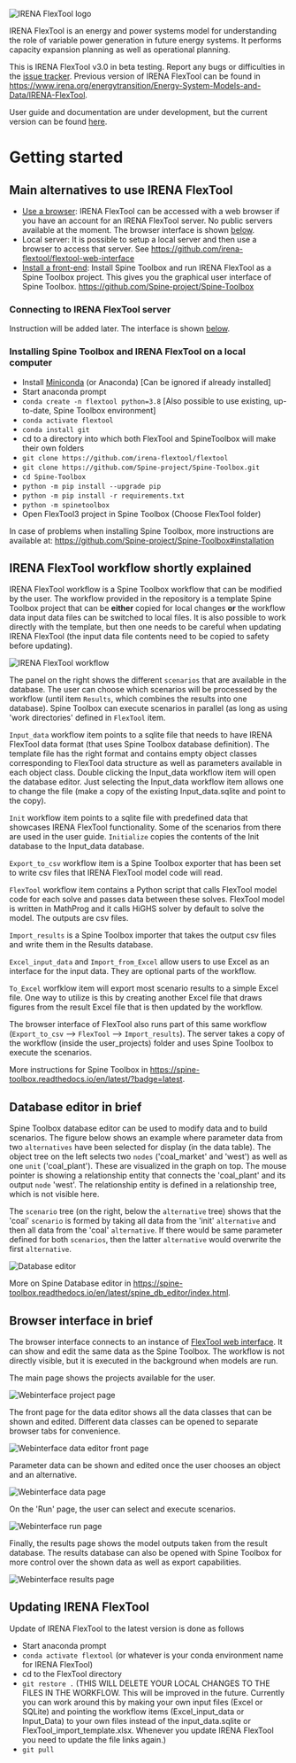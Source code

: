 ![IRENA FlexTool logo](./docs/flextool_logo.png)

IRENA FlexTool is an energy and power systems model for understanding the role of variable power generation in future energy systems. It performs capacity expansion planning as well as operational planning.

This is IRENA FlexTool v3.0 in beta testing. Report any bugs or difficulties in the [issue tracker](https://github.com/irena-flextool/flextool/issues). Previous version of IRENA FlexTool can be found in https://www.irena.org/energytransition/Energy-System-Models-and-Data/IRENA-FlexTool.

User guide and documentation are under development, but the current version can be found [here](https://irena-flextool.github.io/flextool/).

# Getting started

## Main alternatives to use IRENA FlexTool

- [Use a browser](#connecting-to-irena-flextool-server): IRENA FlexTool can be accessed with a web browser if you have an account for an IRENA FlexTool server. No public servers available at the moment. The browser interface is shown [below](#browser-interface-in-brief).
- Local server: It is possible to setup a local server and then use a browser to access that server. See https://github.com/irena-flextool/flextool-web-interface
- [Install a front-end](#installing-spine-toolbox-and-irena-flextool-on-a-local-computer): Install Spine Toolbox and run IRENA FlexTool as a Spine Toolbox project. This gives you the graphical user interface of Spine Toolbox. https://github.com/Spine-project/Spine-Toolbox
<!---
- [Use Excel](#using-excel-as-an-interface): It is also possible to define all the data in Excel and execute IRENA FlexTool workflows that takes the data and scenarios from Excel and returns results in another Excel file. This functionality is still under development.
--->

### Connecting to IRENA FlexTool server

Instruction will be added later. The interface is shown [below](#browser-interface-in-brief).

<!---
### Setting up a local server

See https://github.com/irena-flextool/flextool-web-interface#installation
--->

### Installing Spine Toolbox and IRENA FlexTool on a local computer

- Install [Miniconda](https://docs.conda.io/en/latest/miniconda.html) (or Anaconda)  [Can be ignored if already installed]
- Start anaconda prompt
- `conda create -n flextool python=3.8`  [Also possible to use existing, up-to-date, Spine Toolbox environment]
- `conda activate flextool`
- `conda install git`
- cd to a directory into which both FlexTool and SpineToolbox will make their own folders
- `git clone https://github.com/irena-flextool/flextool`
- `git clone https://github.com/Spine-project/Spine-Toolbox.git`
- `cd Spine-Toolbox`
- `python -m pip install --upgrade pip`
- `python -m pip install -r requirements.txt`
- `python -m spinetoolbox`
- Open FlexTool3 project in Spine Toolbox (Choose FlexTool folder)

In case of problems when installing Spine Toolbox, more instructions are available at: https://github.com/Spine-project/Spine-Toolbox#installation

<!---
### Using Excel as an interface

Functionality yet not available.
--->

## IRENA FlexTool workflow shortly explained

IRENA FlexTool workflow is a Spine Toolbox workflow that can be modified by the user. The workflow provided in the repository is a template Spine Toolbox project that can be **either** copied for local changes **or** the workflow data input data files can be switched to local files. It is also possible to work directly with the template, but then one needs to be careful when updating IRENA FlexTool (the input data file contents need to be copied to safety before updating). 

![IRENA FlexTool workflow](./docs/flextool_workflow.png)

The panel on the right shows the different `scenarios` that are available in the database. The user can choose which scenarios will be processed by the workflow (until item `Results`, which combines the results into one database). Spine Toolbox can execute scenarios in parallel (as long as using 'work directories' defined in `FlexTool` item.

`Input_data` workflow item points to a sqlite file that needs to have IRENA FlexTool data format (that uses Spine Toolbox database definition). The template file has the right format and contains empty object classes corresponding to FlexTool data structure as well as parameters available in each object class. Double clicking the Input_data workflow item will open the database editor. Just selecting the Input_data workflow item allows one to change the file (make a copy of the existing Input_data.sqlite and point to the copy).

`Init` workflow item points to a sqlite file with predefined data that showcases IRENA FlexTool functionality. Some of the scenarios from there are used in the user guide. `Initialize` copies the contents of the Init database to the Input_data database.

`Export_to_csv` workflow item is a Spine Toolbox exporter that has been set to write csv files that IRENA FlexTool model code will read.

`FlexTool` workflow item contains a Python script that calls FlexTool model code for each solve and passes data between these solves. FlexTool model is written in MathProg and it calls HiGHS solver by default to solve the model. The outputs are csv files.

`Import_results` is a Spine Toolbox importer that takes the output csv files and write them in the Results database.

`Excel_input_data` and `Import_from_Excel` allow users to use Excel as an interface for the input data. They are optional parts of the workflow.

`To_Excel` worfklow item will export most scenario results to a simple Excel file. One way to utilize is this by creating another Excel file that draws figures from the result Excel file that is then updated by the workflow.

The browser interface of FlexTool also runs part of this same workflow (`Export_to_csv` --> `FlexTool` --> `Import_results`). The server takes a copy of the workflow (inside the user_projects) folder and uses Spine Toolbox to execute the scenarios.

More instructions for Spine Toolbox in https://spine-toolbox.readthedocs.io/en/latest/?badge=latest.

## Database editor in brief

Spine Toolbox database editor can be used to modify data and to build scenarios. The figure below shows an example where parameter data from two `alternatives` have been selected for display (in the data table). The object tree on the left selects two `nodes` ('coal_market' and 'west') as well as one `unit` ('coal_plant'). These are visualized in the graph on top. The mouse pointer is showing a relationship entity that connects the 'coal_plant' and its output `node` 'west'. The relationship entity is defined in a relationship tree, which is not visible here.

The `scenario` tree (on the right, below the `alternative` tree) shows that the 'coal' `scenario` is formed by taking all data from the 'init' `alternative` and then all data from the 'coal' `alternative`. If there would be same parameter defined for both `scenarios`, then the latter `alternative` would overwrite the first `alternative`.

![Database editor](./docs/database_editor.png)

More on Spine Database editor in https://spine-toolbox.readthedocs.io/en/latest/spine_db_editor/index.html.

## Browser interface in brief

The browser interface connects to an instance of [FlexTool web interface](https://github.com/irena-flextool/flextool-web-interface). It can show and edit the same data as the Spine Toolbox. The workflow is not directly visible, but it is executed in the background when models are run.

The main page shows the projects available for the user.

![Webinterface project page](./docs/webinterface_projects.png)

The front page for the data editor shows all the data classes that can be shown and edited. Different data classes can be opened to separate browser tabs for convenience.

![Webinterface data editor front page](./docs/webinterface_editor_front.png)

Parameter data can be shown and edited once the user chooses an object and an alternative.

![Webinterface data page](./docs/webinterface_data.png)

On the 'Run' page, the user can select and execute scenarios.

![Webinterface run page](./docs/webinterface_run.png)

Finally, the results page shows the model outputs taken from the result database. The results database can also be opened with Spine Toolbox for more control over the shown data as well as export capabilities.

![Webinterface results page](./docs/webinterface_results.png)

## Updating IRENA FlexTool

Update of IRENA FlexTool to the latest version is done as follows
- Start anaconda prompt
- `conda activate flextool` (or whatever is your conda environment name for IRENA FlexTool)
- cd to the FlexTool directory
- `git restore .` (THIS WILL DELETE YOUR LOCAL CHANGES TO THE FILES IN THE WORKFLOW. This will be improved in the future. Currently you can work around this by making your own input files (Excel or SQLite) and pointing the workflow items (Excel_input_data or Input_Data) to your own files instead of the input_data.sqlite or FlexTool_import_template.xlsx. Whenever you update IRENA FlexTool you need to update the file links again.) 
- `git pull`
